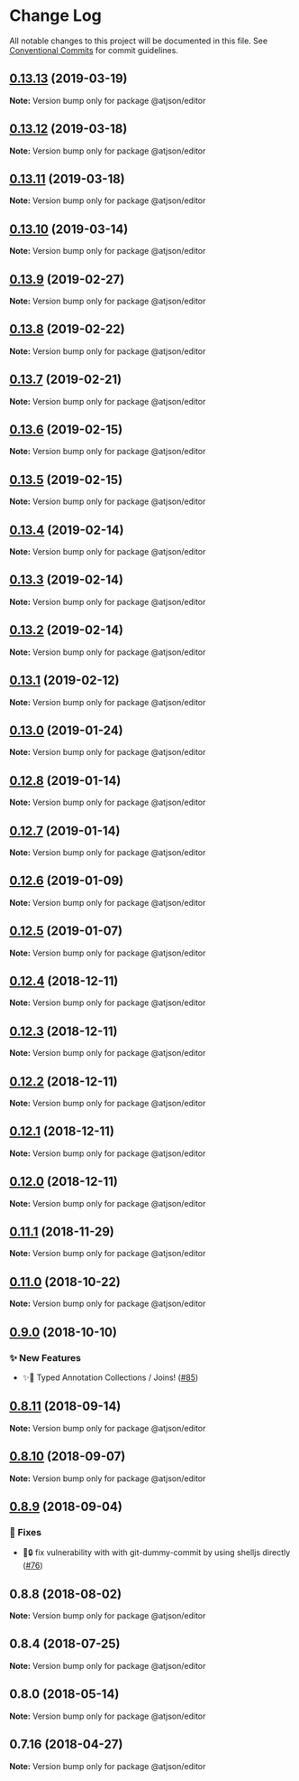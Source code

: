 # Change Log

All notable changes to this project will be documented in this file.
See [Conventional Commits](https://conventionalcommits.org) for commit guidelines.

## [0.13.13](https://github.com/CondeNast-Copilot/atjson/compare/@atjson/editor@0.13.12...@atjson/editor@0.13.13) (2019-03-19)

**Note:** Version bump only for package @atjson/editor





## [0.13.12](https://github.com/CondeNast-Copilot/atjson/compare/@atjson/editor@0.13.11...@atjson/editor@0.13.12) (2019-03-18)

**Note:** Version bump only for package @atjson/editor





## [0.13.11](https://github.com/CondeNast-Copilot/atjson/compare/@atjson/editor@0.13.10...@atjson/editor@0.13.11) (2019-03-18)

**Note:** Version bump only for package @atjson/editor





## [0.13.10](https://github.com/CondeNast-Copilot/atjson/compare/@atjson/editor@0.13.9...@atjson/editor@0.13.10) (2019-03-14)

**Note:** Version bump only for package @atjson/editor





## [0.13.9](https://github.com/CondeNast-Copilot/atjson/compare/@atjson/editor@0.13.8...@atjson/editor@0.13.9) (2019-02-27)

**Note:** Version bump only for package @atjson/editor





## [0.13.8](https://github.com/CondeNast-Copilot/atjson/compare/@atjson/editor@0.13.7...@atjson/editor@0.13.8) (2019-02-22)

**Note:** Version bump only for package @atjson/editor





## [0.13.7](https://github.com/CondeNast-Copilot/atjson/compare/@atjson/editor@0.13.6...@atjson/editor@0.13.7) (2019-02-21)

**Note:** Version bump only for package @atjson/editor





## [0.13.6](https://github.com/CondeNast-Copilot/atjson/compare/@atjson/editor@0.13.5...@atjson/editor@0.13.6) (2019-02-15)

**Note:** Version bump only for package @atjson/editor





## [0.13.5](https://github.com/CondeNast-Copilot/atjson/compare/@atjson/editor@0.13.4...@atjson/editor@0.13.5) (2019-02-15)

**Note:** Version bump only for package @atjson/editor





## [0.13.4](https://github.com/CondeNast-Copilot/atjson/compare/@atjson/editor@0.13.3...@atjson/editor@0.13.4) (2019-02-14)

**Note:** Version bump only for package @atjson/editor





## [0.13.3](https://github.com/CondeNast-Copilot/atjson/compare/@atjson/editor@0.13.2...@atjson/editor@0.13.3) (2019-02-14)

**Note:** Version bump only for package @atjson/editor





## [0.13.2](https://github.com/CondeNast-Copilot/atjson/compare/@atjson/editor@0.13.1...@atjson/editor@0.13.2) (2019-02-14)

**Note:** Version bump only for package @atjson/editor





## [0.13.1](https://github.com/CondeNast-Copilot/atjson/compare/@atjson/editor@0.13.0...@atjson/editor@0.13.1) (2019-02-12)

**Note:** Version bump only for package @atjson/editor





## [0.13.0](https://github.com/CondeNast-Copilot/atjson/compare/@atjson/editor@0.12.8...@atjson/editor@0.13.0) (2019-01-24)

**Note:** Version bump only for package @atjson/editor





## [0.12.8](https://github.com/CondeNast-Copilot/atjson/compare/@atjson/editor@0.12.7...@atjson/editor@0.12.8) (2019-01-14)

**Note:** Version bump only for package @atjson/editor





## [0.12.7](https://github.com/CondeNast-Copilot/atjson/compare/@atjson/editor@0.12.6...@atjson/editor@0.12.7) (2019-01-14)

**Note:** Version bump only for package @atjson/editor





## [0.12.6](https://github.com/CondeNast-Copilot/atjson/compare/@atjson/editor@0.12.5...@atjson/editor@0.12.6) (2019-01-09)

**Note:** Version bump only for package @atjson/editor





## [0.12.5](https://github.com/CondeNast-Copilot/atjson/compare/@atjson/editor@0.12.4...@atjson/editor@0.12.5) (2019-01-07)

**Note:** Version bump only for package @atjson/editor





## [0.12.4](https://github.com/CondeNast-Copilot/atjson/compare/@atjson/editor@0.12.3...@atjson/editor@0.12.4) (2018-12-11)

**Note:** Version bump only for package @atjson/editor





## [0.12.3](https://github.com/CondeNast-Copilot/atjson/compare/@atjson/editor@0.12.2...@atjson/editor@0.12.3) (2018-12-11)

**Note:** Version bump only for package @atjson/editor





## [0.12.2](https://github.com/CondeNast-Copilot/atjson/compare/@atjson/editor@0.12.1...@atjson/editor@0.12.2) (2018-12-11)

**Note:** Version bump only for package @atjson/editor





## [0.12.1](https://github.com/CondeNast-Copilot/atjson/compare/@atjson/editor@0.12.0...@atjson/editor@0.12.1) (2018-12-11)

**Note:** Version bump only for package @atjson/editor


## [0.12.0](https://github.com/CondeNast-Copilot/atjson/compare/@atjson/editor@0.11.1...@atjson/editor@0.12.0) (2018-12-11)

**Note:** Version bump only for package @atjson/editor


## [0.11.1](https://github.com/CondeNast-Copilot/atjson/compare/@atjson/editor@0.11.0...@atjson/editor@0.11.1) (2018-11-29)

**Note:** Version bump only for package @atjson/editor





## [0.11.0](https://github.com/CondeNast-Copilot/atjson/compare/@atjson/editor@0.9.0...@atjson/editor@0.11.0) (2018-10-22)

**Note:** Version bump only for package @atjson/editor





## [0.9.0](https://github.com/CondeNast-Copilot/atjson/compare/@atjson/editor@0.8.11...@atjson/editor@0.9.0) (2018-10-10)


### ✨ New Features

* ✨🤠 Typed Annotation Collections / Joins! ([#85](https://github.com/CondeNast-Copilot/atjson/issues/85))



## [0.8.11](https://github.com/CondeNast-Copilot/atjson/compare/@atjson/editor@0.8.10...@atjson/editor@0.8.11) (2018-09-14)

**Note:** Version bump only for package @atjson/editor


## [0.8.10](https://github.com/CondeNast-Copilot/atjson/compare/@atjson/editor@0.8.9...@atjson/editor@0.8.10) (2018-09-07)

**Note:** Version bump only for package @atjson/editor


## [0.8.9](https://github.com/CondeNast-Copilot/atjson/compare/@atjson/editor@0.8.8...@atjson/editor@0.8.9) (2018-09-04)


### 🐛 Fixes

* 🐛🔒 fix vulnerability with with git-dummy-commit by using shelljs directly ([#76](https://github.com/CondeNast-Copilot/atjson/issues/76))


## 0.8.8 (2018-08-02)

**Note:** Version bump only for package @atjson/editor


## 0.8.4 (2018-07-25)

**Note:** Version bump only for package @atjson/editor


## 0.8.0 (2018-05-14)

**Note:** Version bump only for package @atjson/editor


## 0.7.16 (2018-04-27)

**Note:** Version bump only for package @atjson/editor
